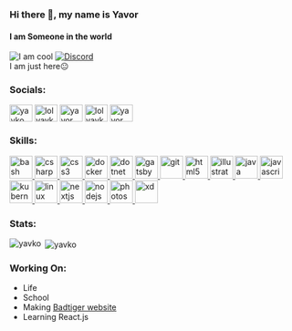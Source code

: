 ### **Hi there 👋, my name is Yavor**
#### I am Someone in the world
![I am cool](https://media.discordapp.net/attachments/759982601834070056/769280605056925736/Yavkobanner.png)
[![Discord](https://img.shields.io/discord/755863387484848288?color=F55255&label=Discord&logo=Discord&style=for-the-badge)](https://discord.gg/UXMnA6X)  
I am just here😐

<h3 align="left">Socials:</h3>
<p align="left">
<a href="https://dev.to/yavko" target="blank"><img align="center" src="https://cdn.jsdelivr.net/npm/simple-icons@3.0.1/icons/dev-dot-to.svg" alt="yavko" height="30" width="40" /></a>
<a href="https://twitter.com/lolyavko" target="blank"><img align="center" src="https://cdn.jsdelivr.net/npm/simple-icons@3.0.1/icons/twitter.svg" alt="lolyavko" height="30" width="40" /></a>
<a href=https://stackoverflow.com/users/14031771/yavor" target="blank"><img align="center" src="https://cdn.jsdelivr.net/npm/simple-icons@3.0.1/icons/stackoverflow.svg" alt="yavor" height="30" width="40" /></a>
<a href="https://instagram.com/lolyavko" target="blank"><img align="center" src="https://cdn.jsdelivr.net/npm/simple-icons@3.0.1/icons/instagram.svg" alt="lolyavko" height="30" width="40" /></a>
<a href="https://www.youtube.com/channel/UCkzwtUZpwRpq9K9pUuv_LrQ?" target="blank"><img align="center" src="https://cdn.jsdelivr.net/npm/simple-icons@3.0.1/icons/youtube.svg" alt="yavor kolev" height="30" width="40" /></a>
</p>


<h3 align="left">Skills:</h3>
<p align="left"> <a href="https://www.gnu.org/software/bash/" target="_blank"> <img src="https://www.vectorlogo.zone/logos/gnu_bash/gnu_bash-icon.svg" alt="bash" width="40" height="40"/> </a> <a href="https://www.w3schools.com/cs/" target="_blank"> <img src="https://devicons.github.io/devicon/devicon.git/icons/csharp/csharp-original.svg" alt="csharp" width="40" height="40"/> </a> <a href="https://www.w3schools.com/css/" target="_blank"> <img src="https://devicons.github.io/devicon/devicon.git/icons/css3/css3-original-wordmark.svg" alt="css3" width="40" height="40"/> </a> <a href="https://www.docker.com/" target="_blank"> <img src="https://devicons.github.io/devicon/devicon.git/icons/docker/docker-original-wordmark.svg" alt="docker" width="40" height="40"/> </a> <a href="https://dotnet.microsoft.com/" target="_blank"> <img src="https://devicons.github.io/devicon/devicon.git/icons/dot-net/dot-net-original-wordmark.svg" alt="dotnet" width="40" height="40"/> </a> <a href="https://www.gatsbyjs.com/" target="_blank"> <img src="https://www.vectorlogo.zone/logos/gatsbyjs/gatsbyjs-icon.svg" alt="gatsby" width="40" height="40"/> </a> <a href="https://git-scm.com/" target="_blank"> <img src="https://www.vectorlogo.zone/logos/git-scm/git-scm-icon.svg" alt="git" width="40" height="40"/> </a> <a href="https://www.w3.org/html/" target="_blank"> <img src="https://devicons.github.io/devicon/devicon.git/icons/html5/html5-original-wordmark.svg" alt="html5" width="40" height="40"/> </a> <a href="https://www.adobe.com/in/products/illustrator.html" target="_blank"> <img src="https://www.vectorlogo.zone/logos/adobe_illustrator/adobe_illustrator-icon.svg" alt="illustrator" width="40" height="40"/> </a> <a href="https://www.java.com" target="_blank"> <img src="https://devicons.github.io/devicon/devicon.git/icons/java/java-original-wordmark.svg" alt="java" width="40" height="40"/> </a> <a href="https://developer.mozilla.org/en-US/docs/Web/JavaScript" target="_blank"> <img src="https://devicons.github.io/devicon/devicon.git/icons/javascript/javascript-original.svg" alt="javascript" width="40" height="40"/> </a> <a href="https://kubernetes.io" target="_blank"> <img src="https://www.vectorlogo.zone/logos/kubernetes/kubernetes-icon.svg" alt="kubernetes" width="40" height="40"/> </a> <a href="https://www.linux.org/" target="_blank"> <img src="https://devicons.github.io/devicon/devicon.git/icons/linux/linux-original.svg" alt="linux" width="40" height="40"/> </a> <a href="https://nextjs.org/" target="_blank"> <img src="https://cdn.worldvectorlogo.com/logos/nextjs-3.svg" alt="nextjs" width="40" height="40"/> </a> <a href="https://nodejs.org" target="_blank"> <img src="https://devicons.github.io/devicon/devicon.git/icons/nodejs/nodejs-original-wordmark.svg" alt="nodejs" width="40" height="40"/> </a> <a href="https://www.photoshop.com/en" target="_blank"> <img src="https://devicons.github.io/devicon/devicon.git/icons/photoshop/photoshop-plain.svg" alt="photoshop" width="40" height="40"/> </a> <a href="https://www.adobe.com/products/xd.html" target="_blank"> <img src="https://cdn.worldvectorlogo.com/logos/adobe-xd.svg" alt="xd" width="40" height="40"/> </a> </p>  
<h3 align="left">Stats:</h3>
<p><img align="left" src="https://github-readme-stats.vercel.app/api/top-langs?username=yavko&show_icons=true&theme=dracula&locale=en&layout=compact" alt="yavko" /></p>

<p>&nbsp;<img align="center" src="https://github-readme-stats.vercel.app/api?username=yavko&show_icons=true&theme=dracula&locale=en" alt="yavko" /></p>

<h3 align="left">Working On:</h3>

- Life  
- School  
- Making [Badtiger website](https://badtiger.tk)  
- Learning React.js





